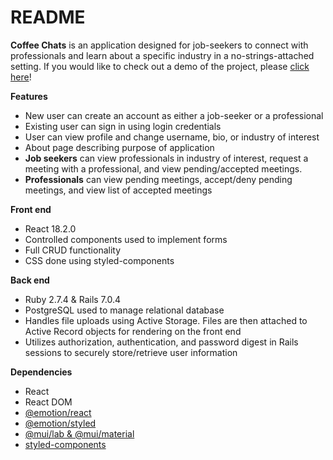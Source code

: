 # README

**Coffee Chats** is an application designed for job-seekers to connect with professionals and learn about a specific industry in a no-strings-attached setting.
If you would like to check out a demo of the project, please [click here](https://www.youtube.com/watch?v=wjghkzOgpxU)! 


**Features** 

* New user can create an account as either a job-seeker or a professional
* Existing user can sign in using login credentials 
* User can view profile and change username, bio, or industry of interest
* About page describing purpose of application
* **Job seekers** can view professionals in industry of interest, request a meeting with a professional, and view pending/accepted meetings. 
* **Professionals** can view pending meetings, accept/deny pending meetings, and view list of accepted meetings


**Front end**

* React 18.2.0 
* Controlled components used to implement forms  
* Full CRUD functionality 
* CSS done using styled-components 


**Back end** 

* Ruby 2.7.4 & Rails 7.0.4
* PostgreSQL used to manage relational database
* Handles file uploads using Active Storage. Files are then attached to Active Record objects for rendering on the front end
* Utilizes authorization, authentication, and password digest in Rails sessions to securely store/retrieve user information 

**Dependencies** 
* React
* React DOM 
* [@emotion/react](https://emotion.sh/docs/introduction)
* [@emotion/styled](https://emotion.sh/docs/styled) 
* [@mui/lab & @mui/material](https://mui.com/material-ui/about-the-lab/)
* [styled-components](https://styled-components.com/)

